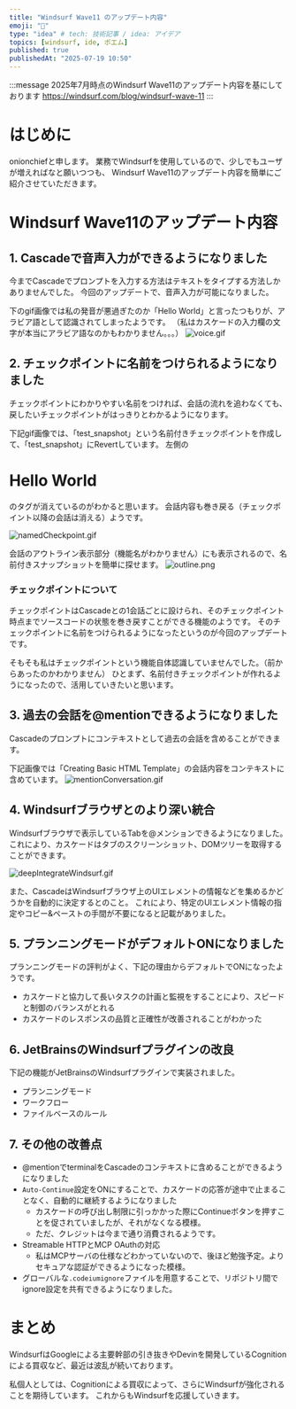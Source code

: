 ```yaml
---
title: "Windsurf Wave11 のアップデート内容"
emoji: "🎊"
type: "idea" # tech: 技術記事 / idea: アイデア
topics: [windsurf, ide, ポエム]
published: true
publishedAt: "2025-07-19 10:50"
---
```


:::message
2025年7月時点のWindsurf Wave11のアップデート内容を基にしております
https://windsurf.com/blog/windsurf-wave-11
:::

# はじめに
onionchiefと申します。
業務でWindsurfを使用しているので、少しでもユーザが増えればなと願いつつも、
Windsurf Wave11のアップデート内容を簡単にご紹介させていただきます。


# Windsurf Wave11のアップデート内容
## 1. Cascadeで音声入力ができるようになりました
今までCascadeでプロンプトを入力する方法はテキストをタイプする方法しかありませんでした。
今回のアップデートで、音声入力が可能になりました。

下のgif画像では私の発音が悪過ぎたのか「Hello World」と言ったつもりが、アラビア語として認識されてしまったようです。
（私はカスケードの入力欄の文字が本当にアラビア語なのかもわかりません。。。）
![voice.gif](/images/44d2883a4894cd/voice.gif)

## 2. チェックポイントに名前をつけられるようになりました
チェックポイントにわかりやすい名前をつければ、会話の流れを追わなくても、戻したいチェックポイントがはっきりとわかるようになります。

下記gif画像では、「test_snapshot」という名前付きチェックポイントを作成して、「test_snapshot」にRevertしています。
左側の<h1>Hello World</h1>のタグが消えているのがわかると思います。
会話内容も巻き戻る（チェックポイント以降の会話は消える）ようです。

![namedCheckpoint.gif](/images/44d2883a4894cd/namedCheckpoint.gif)

会話のアウトライン表示部分（機能名がわかりません）にも表示されるので、名前付きスナップショットを簡単に探せます。
![outline.png](/images/44d2883a4894cd/outline.png)

### チェックポイントについて
チェックポイントはCascadeとの1会話ごとに設けられ、そのチェックポイント時点までソースコードの状態を巻き戻すことができる機能のようです。
そのチェックポイントに名前をつけられるようになったというのが今回のアップデートです。

そもそも私はチェックポイントという機能自体認識していませんでした。（前からあったのかわかりません）
ひとまず、名前付きチェックポイントが作れるようになったので、活用していきたいと思います。

## 3. 過去の会話を@mentionできるようになりました
Cascadeのプロンプトにコンテキストとして過去の会話を含めることができます。

下記画像では「Creating Basic HTML Template」の会話内容をコンテキストに含めています。
![mentionConversation.gif](/images/44d2883a4894cd/mentionConversation.gif)

## 4. Windsurfブラウザとのより深い統合
Windsurfブラウザで表示しているTabを@メンションできるようになりました。
これにより、カスケードはタブのスクリーンショット、DOMツリーを取得することができます。

![deepIntegrateWindsurf.gif](/images/44d2883a4894cd/deeperIntegrateWindsurf.gif)

また、CascadeはWindsurfブラウザ上のUIエレメントの情報などを集めるかどうかを自動的に決定するとのこと。
これにより、特定のUIエレメント情報の指定やコピー&ペーストの手間が不要になると記載がありました。

## 5. プランニングモードがデフォルトONになりました
プランニングモードの評判がよく、下記の理由からデフォルトでONになったようです。
- カスケードと協力して長いタスクの計画と監視をすることにより、スピードと制御のバランスがとれる
- カスケードのレスポンスの品質と正確性が改善されることがわかった

## 6. JetBrainsのWindsurfプラグインの改良
下記の機能がJetBrainsのWindsurfプラグインで実装されました。
- プランニングモード
- ワークフロー
- ファイルベースのルール

## 7. その他の改善点
- @mentionでterminalをCascadeのコンテキストに含めることができるようになりました
- `Auto-Continue`設定をONにすることで、カスケードの応答が途中で止まることなく、自動的に継続するようになりました
    - カスケードの呼び出し制限に引っかかった際にContinueボタンを押すことを促されていましたが、それがなくなる模様。
    - ただ、クレジットは今まで通り消費されるようです。
- Streamable HTTPとMCP OAuthの対応
    - 私はMCPサーバの仕様などわかっていないので、後ほど勉強予定。よりセキュアな認証ができるようになった模様。
- グローバルな`.codeiumignore`ファイルを用意することで、リポジトリ間でignore設定を共有できるようになりました。

# まとめ
WindsurfはGoogleによる主要幹部の引き抜きやDevinを開発しているCognitionによる買収など、最近は波乱が続いております。

私個人としては、Cognitionによる買収によって、さらにWindsurfが強化されることを期待しています。
これからもWindsurfを応援していきます。
